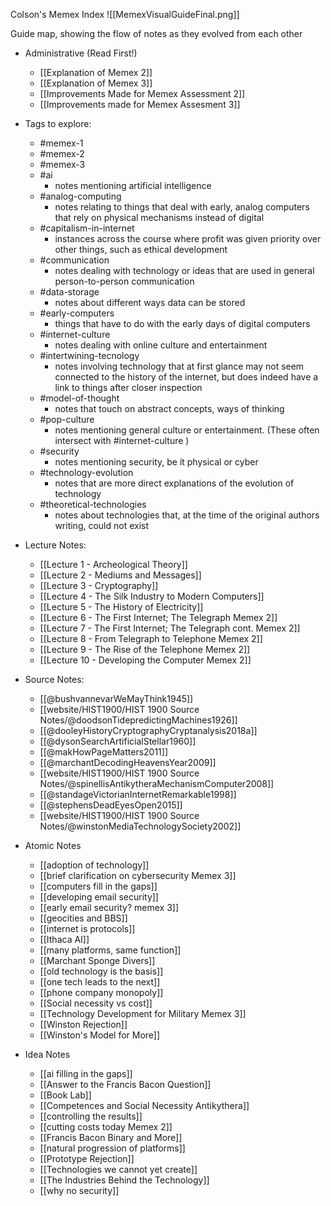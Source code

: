 Colson's Memex Index
![[MemexVisualGuideFinal.png]]

Guide map, showing the flow of notes as they evolved from each other

- Administrative (Read First!)
	- [[Explanation of Memex 2]]
	- [[Explanation of Memex 3]]
	- [[Improvements Made for Memex Assessment 2]]
	- [[Improvements made for Memex Assesment 3]]

- Tags to explore:
	- #memex-1 
	- #memex-2 
	- #memex-3 
	- #ai 
		- notes mentioning artificial intelligence
	- #analog-computing 
		- notes relating to things that deal with early, analog computers that rely on physical mechanisms instead of digital
	- #capitalism-in-internet 
		- instances across the course where profit was given priority over other things, such as ethical development
	- #communication 
		- notes dealing with technology or ideas that are used in general person-to-person communication
	- #data-storage 
		- notes about different ways data can be stored
	- #early-computers 
		- things that have to do with the early days of digital computers
	- #internet-culture 
		- notes dealing with online culture and entertainment
	- #intertwining-tecnology 
		- notes involving technology that at first glance may not seem connected to the history of the internet, but does indeed have a link to things after closer inspection
	- #model-of-thought 
		- notes that touch on abstract concepts, ways of thinking
	- #pop-culture 
		- notes mentioning general culture or entertainment. (These often intersect with #internet-culture )
	- #security 
		- notes mentioning security, be it physical or cyber
	- #technology-evolution 
		- notes that are more direct explanations of the evolution of technology
	- #theoretical-technologies 
		- notes about technologies that, at the time of the original authors writing, could not exist

- Lecture Notes:
	- [[Lecture 1 - Archeological Theory]]
	- [[Lecture 2 - Mediums and Messages]]
	- [[Lecture 3 - Cryptography]]
	- [[Lecture 4 - The Silk Industry to Modern Computers]]
	- [[Lecture 5 - The History of Electricity]]
	- [[Lecture 6 - The First Internet; The Telegraph Memex 2]]
	- [[Lecture 7 - The First Internet; The Telegraph cont. Memex 2]]
	- [[Lecture 8 - From Telegraph to Telephone Memex 2]]
	- [[Lecture 9 - The Rise of the Telephone Memex 2]]
	- [[Lecture 10 - Developing the Computer Memex 2]]

- Source Notes:
	- [[@bushvannevarWeMayThink1945]]
	- [[website/HIST1900/HIST 1900 Source Notes/@doodsonTidepredictingMachines1926]]
	- [[@dooleyHistoryCryptographyCryptanalysis2018a]]
	- [[@dysonSearchArtificialStellar1960]]
	- [[@makHowPageMatters2011]]
	- [[@marchantDecodingHeavensYear2009]]
	- [[website/HIST1900/HIST 1900 Source Notes/@spinellisAntikytheraMechanismComputer2008]]
	- [[@standageVictorianInternetRemarkable1998]]
	- [[@stephensDeadEyesOpen2015]]
	- [[website/HIST1900/HIST 1900 Source Notes/@winstonMediaTechnologySociety2002]]

- Atomic Notes
	- [[adoption of technology]]
	- [[brief clarification on cybersecurity Memex 3]]
	- [[computers fill in the gaps]]
	- [[developing email security]]
	- [[early email security? memex 3]]
	- [[geocities and BBS]]
	- [[internet is protocols]]
	- [[Ithaca AI]]
	- [[many platforms, same function]]
	- [[Marchant Sponge Divers]]
	- [[old technology is the basis]]
	- [[one tech leads to the next]]
	- [[phone company monopoly]]
	- [[Social necessity vs cost]]
	- [[Technology Development for Military Memex 3]]
	- [[Winston Rejection]]
	- [[Winston's Model for More]]

- Idea Notes
	- [[ai filling in the gaps]]
	- [[Answer to the Francis Bacon Question]]
	- [[Book Lab]]
	- [[Competences and Social Necessity Antikythera]]
	- [[controlling the results]]
	- [[cutting costs today Memex 2]]
	- [[Francis Bacon Binary and More]]
	- [[natural progression of platforms]]
	- [[Prototype Rejection]]
	- [[Technologies we cannot yet create]]
	- [[The Industries Behind the Technology]]
	- [[why no security]]

